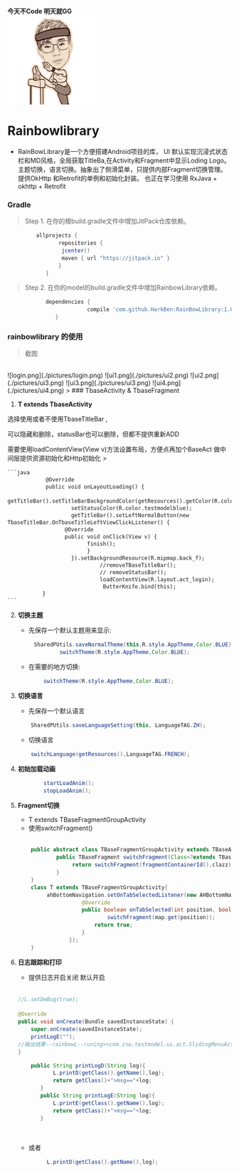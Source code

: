 **今天不Code 明天就GG**
  <br />
 ![try1.gif](./pictures/try1.gif)
# Rainbowlibrary
*   RainBowLibrary是一个方便搭建Android项目的库，
    UI 默认实现沉浸式状态栏和MD风格，全局获取TitleBa,在Activity和Fragment中显示Loding Logo。
    主题切换，语言切换。抽象出了侧滑菜单，只提供内部Fragment切换管理。提供OkHttp 和Retrofit的单例和初始化封装。
    也正在学习使用 RxJava + okhttp + Retrofit

### Gradle
>   Step 1. 在你的根build.gradle文件中增加JitPack仓库依赖。
   
```gradle
         allprojects {
                repositories {
                 jcenter()
                 maven { url "https://jitpack.io" }
                }
            }
```
    
>   Step 2. 在你的model的build.gradle文件中增加RainbowLibrary依赖。

```gradle
            dependencies {
    	                 compile 'com.github.HarkBen:RainBowLibrary:1.0.1'
    	       }
```

### rainbowlibrary 的使用
>截图
<br />
   	![login.png](./pictures/login.png)  ![ui1.png](./pictures/ui2.png) ![ui2.png](./pictures/ui3.png) ![ui3.png](./pictures/ui3.png)  ![ui4.png](./pictures/ui4.png)   	
>
### TbaseActivity & TbaseFragment

1. **T extends TbaseActivity** 
<p>  选择使用或者不使用TbaseTitleBar ,</p> 
<p>  可以隐藏和删除，statusBar也可以删除，但都不提供重新ADD</p>
<p>  需要使用loadContentView(View v)方法设置布局，方便点再加个BaseAct 做中间层提供资源初始化和Http初始化
>
 
    ```java
                @Override
                public void onLayoutLoading() {
                        getTitleBar().setTitleBarBackgroundColor(getResources().getColor(R.color.testmodelblue));
                        setStatusColor(R.color.testmodelblue);
                        getTitleBar().setLeftNormalButton(new TbaseTitleBar.OnTbaseTitleLeftViewClickListener() {
                      @Override
                      public void onClick(View v) {
                             finish();
                             }
                        }).setBackgroundResource(R.mipmap.back_f);
                                 //removeTBaseTitleBar();
                                 // removeStatusBar();
                                 loadContentView(R.layout.act_login);
                                  ButterKnife.bind(this);
               } 
    ```                                    

2. **切换主题**
   * 先保存一个默认主题用来显示: 

    ```java
         SharedPUtils.saveNormalTheme(this,R.style.AppTheme,Color.BLUE);
                 switchTheme(R.style.AppTheme,Color.BLUE);
    ```
    
   * 在需要的地方切换:

    ```java
            switchTheme(R.style.AppTheme,Color.BLUE);  
    ```
            
3. **切换语言**
   * 先保存一个默认语言

    ```java
        SharedPUtils.saveLanguageSetting(this, LanguageTAG.ZH);
    ```
        
   * 切换语言
        
    ```java
        switchLanguage(getResources(),LanguageTAG.FRENCH);
    ```

4. **初始加载动画**

    ```java
            startLoadAnim();
            stopLoadAnim();
    ```

5. **Fragment切换**   
   * T extends TBaseFragmentGroupActivity
   * 使用switchFragment()
    
    ```java
         
        public abstract class TBaseFragmentGroupActivity extends TBaseActivity {
                public TBaseFragment switchFragment(Class<?extends TBaseFragment> clazz){
                     return switchFragment(fragmentContainerId(),clazz);
                }
        }
        class T extends TBaseFragmentGroupActivity{
             ahBottomNavigation.setOnTabSelectedListener(new AHBottomNavigation.OnTabSelectedListener() {
                        @Override
                        public boolean onTabSelected(int position, boolean wasSelected) {
                                switchFragment(map.get(position));
                            return true;
                        }
                    });
        }
    ```
        
6. **日志跟踪和打印**
    * 提供日志开启关闭 默认开启  
    ```java
    
    //L.setDeBug(true);
    
    @Override
    public void onCreate(Bundle savedInstanceState) {
        super.onCreate(savedInstanceState);
        printLogE("");
    //输出结果--rainbowL--runing>>com.zsw.testmodel.ui.act.SlidingMenuAct>>)
    }
    ```
           
    ```java
        public String printLogD(String log){
               L.printD(getClass().getName(),log);
               return getClass()+">msg=="+log;
           }
           public String printLogE(String log){
               L.printE(getClass().getName(),log);
               return getClass()+">msg=="+log;
           }
               
            
    ```     
      
    * 或者 
        
    ```java
             L.printD(getClass().getName(),log);
    ```
         
      
         
            
        
        



 

    
   
   


